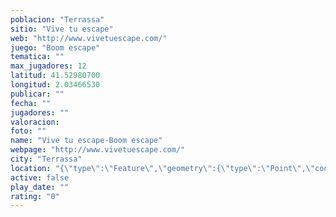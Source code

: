 ```yaml
---
poblacion: "Terrassa"
sitio: "Vive tu escape"
web: "http://www.vivetuescape.com/"
juego: "Boom escape"
tematica: ""
max_jugadores: 12
latitud: 41.52980700
longitud: 2.03466530
publicar: ""
fecha: ""
jugadores: ""
valoracion: 
foto: ""
name: "Vive tu escape-Boom escape"
webpage: "http://www.vivetuescape.com/"
city: "Terrassa"
location: "{\"type\":\"Feature\",\"geometry\":{\"type\":\"Point\",\"coordinates\":[41.529807,2.0346653]}}"
active: false
play_date: ""
rating: "0"
---
```

